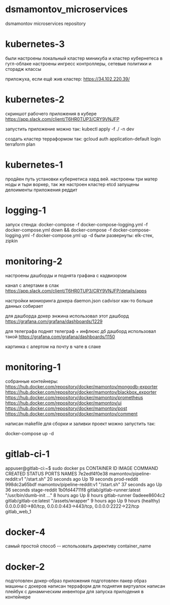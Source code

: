# dsmamontov_microservices
dsmamontov microservices repository

# kubernetes-3

были настроены локальный кластер миникуба и кластер кубернетеса в гугл-облаке
настроены ингресс контроллеры, сетевые политики и сторадж классы

приложуха, если ещё жив кластер: https://34.102.220.39/

# kubernetes-2
скриншот рабочего приложения в кубере
https://app.slack.com/client/T6HR0TUP3/CRY9VNJFP

запустить приложение можно так:
kubectl apply -f ./ -n dev

создать кластер терраформом так:
 gcloud auth application-default login
 terraform plan

# kubernetes-1

продйен путь установки кубернетиса хард вей.
настроены три матер ноды и тьри воркер, так же настроен кластер etcd
запущены делоименты приложения реддит

# logging-1

запуск стенда: docker-compose -f docker-compose-logging.yml -f docker-compose.yml down && docker-compose -f docker-compose-logging.yml -f docker-compose.yml up -d
были развернуты: elk-стек, zipkin

# monitoring-2

настроены дашборды и поднята графана с кадвизором

канал с алертами в слак
https://app.slack.com/client/T6HR0TUP3/CRY9VNJFP/details/apps

настройки мониоринга докера daemon.json
cadvisor как-то больше данных собирает

для дашборда докер энжина использовал этот дашборд https://grafana.com/grafana/dashboards/1229

для телеграфа поднят телеграф + инфлюкс дб
дашборд использовал такой https://grafana.com/grafana/dashboards/1150

картинка с алертом на почту в чате в слаке

# monitoring-1

собранные контейнеры:
https://hub.docker.com/repository/docker/mamontov/mongodb-exporter
https://hub.docker.com/repository/docker/mamontov/blackbox_exporter
https://hub.docker.com/repository/docker/mamontov/prometheus
https://hub.docker.com/repository/docker/mamontov/ui
https://hub.docker.com/repository/docker/mamontov/post
https://hub.docker.com/repository/docker/mamontov/comment

написан makefile для сборки и заливки
проект можно запустить так:

docker-compose up -d

# gitlab-ci-1

appuser@gitlab-ci:~$ sudo docker ps
CONTAINER ID        IMAGE                         COMMAND                  CREATED             STATUS                 PORTS                                                            NAMES
7e2edf4f0e38        mamontov/pipeline-reddit:v1   "/start.sh"              20 seconds ago      Up 19 seconds                                                                           prod-reddit
998dc2a65bdf        mamontov/pipeline-reddit:v1   "/start.sh"              37 seconds ago      Up 36 seconds                                                                           stage-reddit
1b0fd44711f8        gitlab/gitlab-runner:latest   "/usr/bin/dumb-init …"   8 hours ago         Up 8 hours                                                                              gitlab-runner
0adeee8604c2        gitlab/gitlab-ce:latest       "/assets/wrapper"        9 hours ago         Up 9 hours (healthy)   0.0.0.0:80->80/tcp, 0.0.0.0:443->443/tcp, 0.0.0.0:2222->22/tcp   gitlab_web_1


# docker-4

самый простой способ -- использовать директиву container_name


# docker-2

подготовлен докер-образ приложения
подготовлен пакер образ машины с докеров
написан терраформ для поднятия виртуалок
написан плейбук с динамическим инвентори для запуска прилодения в контейнере
